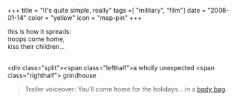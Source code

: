 +++
title = "It's quite simple, really"
tags =[ "military", "film"]
date = "2008-01-14"
color = "yellow"
icon = "map-pin"
+++

<div class=\"kufirst\">this is how it spreads:</div>
<div class=\"kumid\">troops come home,</div>
<div class=\"kulast\">kiss their children...</div>

<br /><div class=\"split\"><span class=\"lefthalf\">a wholly unexpected</span>
<span class=\"righthalf\">   grindhouse</span></div>

<div class=\"note\"><blockquote>Trailer voiceover: You'll come home for the holidays... in a <a href=\"http://www.imdb.com/title/tt0462322/quotes\">body bag</a>.</blockquote></div>